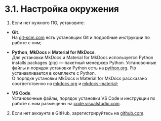 # 3.1. Настройка окружения

1) Если нет нужного ПО, установите:  

- **Git**.  
На [git-scm.com](https://git-scm.com/book/ru/v2/%D0%92%D0%B2%D0%B5%D0%B4%D0%B5%D0%BD%D0%B8%D0%B5-%D0%A3%D1%81%D1%82%D0%B0%D0%BD%D0%BE%D0%B2%D0%BA%D0%B0-Git) есть установщик Git и подробные инструкции по работе с ним;  

- **Python**, **MkDocs** и **Material for MkDocs**.  
Для установки MkDocs и Material for MkDocs используется Python installs packages (pip) — пакетный менеджер Python. Установочные файлы и порядок установки Python есть на [python.org](https://www.python.org/downloads/). Pip устанавливается в комплекте с Python.  
О порядке установки MkDocs и Material for MkDocs рассказано соответственно на [mkdocs.org](https://www.mkdocs.org/) и [mkdocs-material](https://squidfunk.github.io/mkdocs-material/);  

- **VS Code**.  
Установочные файлы, порядок установки VS Code и инструкции по работе с ним размещены на [code.visualstudio.com](https://code.visualstudio.com/).    

2) Если нет аккаунта в GitHub, зарегистрируйтесь на [github.com](https://github.com/).